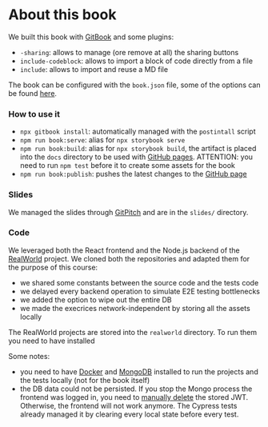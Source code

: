 # About this book

We built this book with [GitBook](https://github.com/GitbookIO/gitbook/blob/master/docs/setup.md) and some plugins:

- `-sharing`: allows to manage (ore remove at all) the sharing buttons
- `include-codeblock`: allows to import a block of code directly from a file
- `include`: allows to import and reuse a MD file

The book can be configured with the `book.json` file, some of the options can be found [here](https://janicezhw.github.io/gitbook/startusegitbook/configInfo/bookjson.html).

### How to use it

- `npx gitbook install`: automatically managed with the `postintall` script
- `npm run book:serve`: alias for `npx storybook serve`
- `npm run book:build`: alias for `npx storybook build`, the artifact is placed into the `docs` directory to be used with [GitHub pages](https://pages.github.com). ATTENTION: you need to run `npm test` before it to create some assets for the book
- `npm run book:publish`: pushes the latest changes to the [GitHub page](https://noriste.github.io/reactjsday-2019-testing-course/)

### Slides

We managed the slides through [GitPitch](https://gitpitch.com) and are in the `slides/` directory.

### Code

We leveraged both the React frontend and the Node.js backend of the [RealWorld](http://realworld.io) project. We cloned both the repositories and adapted them for the purpose of this course:

- we shared some constants between the source code and the tests code
- we delayed every backend operation to simulate E2E testing bottlenecks
- we added the option to wipe out the entire DB
- we made the execrices network-independent by storing all the assets locally

The RealWorld projects are stored into the `realworld` directory. To run them you need to have installed

Some notes:

- you need to have [Docker](https://docs.docker.com/install/) and [MongoDB](https://docs.mongodb.com/manual/installation/#tutorials) installed to run the projects and the tests locally (not for the book itself)
- the DB data could not be persisted. If you stop the Mongo process the frontend was logged in, you need to [manually delete](https://developers.google.com/web/tools/chrome-devtools/storage/localstorage) the stored JWT. Otherwise, the frontend will not work anymore. The Cypress tests already managed it by clearing every local state before every test.
